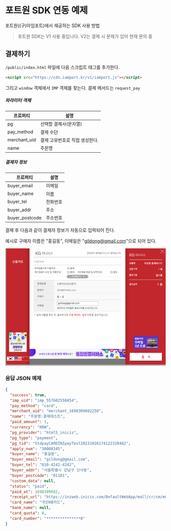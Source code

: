 # 포트원 SDK 연동 예제

포트원((구)아임포트)에서 제공하는 SDK 사용 방법

> 포트원 SDK는 V1 사용 중입니다. V2는 결제 시 문제가 있어 현재 문의 중

## 결제하기

`/public/index.html` 파일에 다음 스크립트 태그를 추가한다.

```html
<script src="https://cdn.iamport.kr/v1/iamport.js"></script>
```

그리고 `window` 객체에서 `IMP` 객체를 찾는다. 결제 메서드는 `request_pay`

##### 파라미터 객체

| 프로퍼티     | 설명                           |
| ------------ | ------------------------------ |
| pg           | 선택할 결제사(문자열)          |
| pay_method   | 결제 수단                      |
| merchant_uid | 결제 고유번호로 직접 생성한다. |
| name         | 주문명                         |

##### 결제자 정보

| 프로퍼티       | 설명     |
| -------------- | -------- |
| buyer_email    | 이메일   |
| buyer_name     | 이름     |
| buyer_tel      | 전화번호 |
| buyer_addr     | 주소     |
| buyer_postcode | 주소번호 |

결제 후 다음과 같이 결제자 정보가 자동으로 입력되어 진다.

예시로 구매자 이름은 "홍길동", 이메일은 "gildong@gmail.com"으로 되어 있다.

![](./screen-finished-payment.png)

### 응답 JSON 예제

```json
{
  "success": true,
  "imp_uid": "imp_557602550454",
  "pay_method": "card",
  "merchant_uid": "merchant_1698309602250",
  "name": "주문명:결제테스트",
  "paid_amount": 1,
  "currency": "KRW",
  "pg_provider": "html5_inicis",
  "pg_type": "payment",
  "pg_tid": "StdpayCARDINIpayTest20231026174122328482",
  "apply_num": "30008345",
  "buyer_name": "홍길동",
  "buyer_email": "gildong@gmail.com",
  "buyer_tel": "010-4242-4242",
  "buyer_addr": "서울특별시 강남구 신사동",
  "buyer_postcode": "01181",
  "custom_data": null,
  "status": "paid",
  "paid_at": 1698309682,
  "receipt_url": "https://iniweb.inicis.com/DefaultWebApp/mall/cr/cm/mCmReceipt_head.jsp?noTid=StdpayCARDINIpayTest20231026174122328482&noMethod=1",
  "card_name": "국민KB카드",
  "bank_name": null,
  "card_quota": 0,
  "card_number": "***************0"
}
```
